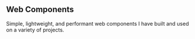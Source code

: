 Web Components
--------------

Simple, lightweight, and performant web components I have built and used on a variety of projects.
